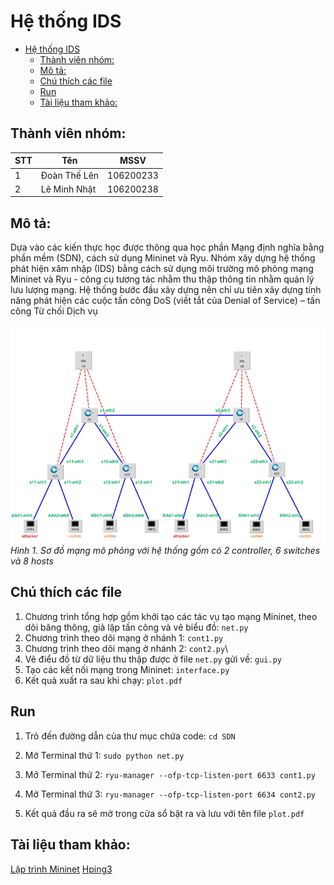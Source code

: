 # Hệ thống IDS

- [Hệ thống IDS](#hệ-thống-ids)
  - [Thành viên nhóm:](#thành-viên-nhóm)
  - [Mô tả:](#mô-tả)
  - [Chú thích các file](#chú-thích-các-file)
  - [Run](#run)
  - [Tài liệu tham khảo:](#tài-liệu-tham-khảo)
## Thành viên nhóm:
|STT|Tên|MSSV|
|---|---|---|
| 1  |Đoàn Thế Lên|106200233|
| 2  |Lê Minh Nhật|106200238|

## Mô tả:
Dựa vào các kiến thực học được thông qua học phần Mạng định nghĩa bằng phần mềm
(SDN), cách sử dụng Mininet và Ryu. Nhóm xây dựng hệ thống phát hiện xâm nhập
(IDS) bằng cách sử dụng môi trường mô phỏng mạng Mininet và Ryu - công cụ tương tác
nhằm thu thập thông tin nhằm quản lý lưu lượng mạng.
Hệ thống bước đầu xây dựng nên chỉ ưu tiên xây dựng tính năng phát hiện các cuộc tấn
công DoS (viết tắt của Denial of Service) – tấn công Từ chối Dịch vụ

![](m1.png)
*Hình 1. Sơ đồ mạng mô phỏng với hệ thống gồm có 2 controller, 6 switches và 8 hosts*

## Chú thích các file
1. Chương trình tổng hợp gồm khởi tạo các tác vụ tạo mạng Mininet, theo dõi băng thông, giả lập tấn công và vẽ biểu đồ: ```net.py```
2. Chương trình theo dõi mạng ở nhánh 1: ```cont1.py```
3. Chương trình theo dõi mạng ở nhánh 2: ```cont2.py```\
4. Vẽ điểu đồ từ dữ liệu thu thập được ở file ```net.py``` gửi về: ```gui.py```
5. Tạo các kết nối mạng trong Mininet: ```interface.py```
6. Kết quả xuất ra sau khi chạy: ```plot.pdf```

## Run 
1. Trỏ đến đường dẫn của thư mục chứa code: ```cd SDN```
2. Mở Terminal thứ 1: ```sudo python net.py```

3. Mở Terminal thứ 2: 
```ryu-manager --ofp-tcp-listen-port 6633 cont1.py```
5. Mở Terminal thứ 3:
```ryu-manager --ofp-tcp-listen-port 6634 cont2.py```
6. Kết quả đầu ra sẽ mở trong cửa sổ bật ra và lưu với tên file ```plot.pdf ```

## Tài liệu tham khảo:
[Lập trình Mininet](https://github.com/pmanzoni/hackmd_code.git)
[Hping3](https://www.kali.org/tools/hping3/)
